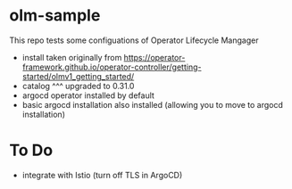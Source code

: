 # olm-sample

This repo tests some configuations of Operator Lifecycle Mangager


- install taken originally from https://operator-framework.github.io/operator-controller/getting-started/olmv1_getting_started/
- catalog ^^^ upgraded to 0.31.0
- argocd operator installed by default
- basic argocd installation also installed (allowing you to move to argocd installation)


# To Do

- integrate with Istio (turn off TLS in ArgoCD)
